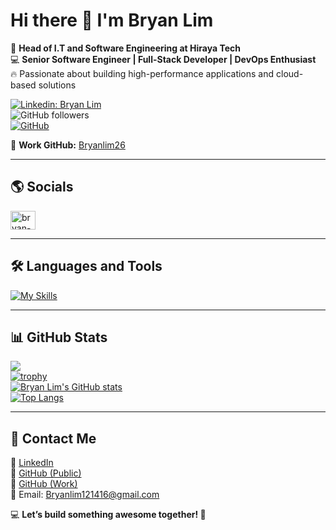 # Hi there 👋 I'm Bryan Lim  

🚀 **Head of I.T and Software Engineering at Hiraya Tech**  
💻 **Senior Software Engineer | Full-Stack Developer | DevOps Enthusiast**  
🔥 Passionate about building high-performance applications and cloud-based solutions  

[![Linkedin: Bryan Lim](https://img.shields.io/badge/-BryanLim-blue?style=flat-square&logo=Linkedin&logoColor=white&link=https://www.linkedin.com/in/bryan-lim-3749b714a/)](https://www.linkedin.com/in/bryan-lim-3749b714a/)  
![GitHub followers](https://img.shields.io/github/followers/BrylleTyroneLim14?label=Follow&style=social)  
[![GitHub](https://img.shields.io/badge/GitHub-BrylleTyroneLim14-181717?style=flat-square&logo=github&logoColor=white&link=https://github.com/BrylleTyroneLim14)](https://github.com/BrylleTyroneLim14)  

💼 **Work GitHub:** [Bryanlim26](https://github.com/Bryanlim26)  

---

## 🌎 Socials  
<p align="left">
<a href="https://linkedin.com/in/bryan-lim-3749b714a" target="blank"><img align="center" src="https://raw.githubusercontent.com/rahuldkjain/github-profile-readme-generator/master/src/images/icons/Social/linked-in-alt.svg" alt="bryan-lim-3749b714a" height="30" width="40" /></a>
</p>

---

## 🛠 Languages and Tools  
[![My Skills](https://skillicons.dev/icons?i=react,vite,tailwind,ts,js,python,django,flask,aws,gcp,postgresql,mysql,git,github,docker,vercel,html,css,nodejs,express&perline=8)](https://skillicons.dev)  

---

## 📊 GitHub Stats  

![](https://komarev.com/ghpvc/?username=Bryanlim26&style=flat)  
[![trophy](https://github-profile-trophy.vercel.app/?username=Bryanlim26&theme=onedark&row=1&column=6)](https://github.com/ryo-ma/github-profile-trophy)  
[![Bryan Lim's GitHub stats](https://github-readme-stats.vercel.app/api?username=BrylleTyroneLim14&theme=radical&show_icons=true)](https://github.com/anuraghazra/github-readme-stats)  
[![Top Langs](https://github-readme-stats.vercel.app/api/top-langs/?username=BrylleTyroneLim14&theme=radical&layout=compact)](https://github.com/anuraghazra/github-readme-stats)  

---

## 📩 Contact Me  
📌 [LinkedIn](https://www.linkedin.com/in/bryan-lim-3749b714a/)  
📌 [GitHub (Public)](https://github.com/BrylleTyroneLim14)  
📌 [GitHub (Work)](https://github.com/Bryanlim26)  
📧 Email: Bryanlim121416@gmail.com  

💻 **Let’s build something awesome together! 🚀**
